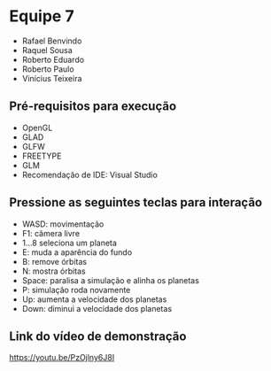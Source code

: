 # Equipe 7
- Rafael Benvindo
- Raquel Sousa
- Roberto Eduardo
- Roberto Paulo
- Vinícius Teixeira

## Pré-requisitos para execução
- OpenGL
- GLAD
- GLFW
- FREETYPE
- GLM
- Recomendação de IDE: Visual Studio


## Pressione as seguintes teclas para interação

  - WASD: movimentação
  - F1: câmera livre
  - 1...8 seleciona um planeta
  - E: muda a aparência do fundo
  - B: remove órbitas
  - N: mostra órbitas
  - Space: paralisa a simulação e alinha os planetas
  - P: simulação roda novamente
  - Up: aumenta a velocidade dos planetas 
  - Down: diminui a velocidade dos planetas
   

## Link do vídeo de demonstração
https://youtu.be/PzOjlny6J8I
